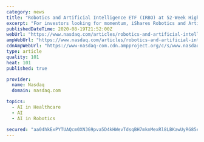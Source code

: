 ```yaml
---
category: news
title: "Robotics and Artificial Intelligence ETF (IRBO) at 52-Week High"
excerpt: "For investors looking for momentum, iShares Robotics and Artificial Intelligence Multisector ETF IRBO is probably a suitable pick. The fund just hit a 52-week high and is up 71.9%"
publishedDateTime: 2020-08-19T21:52:00Z
webUrl: "https://www.nasdaq.com/articles/robotics-and-artificial-intelligence-etf-irbo-at-52-week-high-2020-08-19"
ampWebUrl: "https://www.nasdaq.com/articles/robotics-and-artificial-intelligence-etf-irbo-at-52-week-high-2020-08-19?amp"
cdnAmpWebUrl: "https://www-nasdaq-com.cdn.ampproject.org/c/s/www.nasdaq.com/articles/robotics-and-artificial-intelligence-etf-irbo-at-52-week-high-2020-08-19?amp"
type: article
quality: 101
heat: 101
published: true

provider:
  name: Nasdaq
  domain: nasdaq.com

topics:
  - AI in Healthcare
  - AI
  - AI in Robotics

secured: "aa04hkExPYTUAQcm0XN3G9pva5D4kHWevTdsqBH7mknMexRl8LBKawUyRG85eYMOTcqCkpS2WggrpcFBaRYIum7bh4OLGsHxuPHS60HtYER7OOLPlaXmn5atMbK91NWruRpODDgZPq+5YzwzkJDCrCFzXYUsbDrVtZwNFYOtfr/sSHCDxLDCko7HfD36K9UMYeyTCFzNOBizIg+FJAIxRGd6EnSBi4Gb4ma0tXcPCh0jb1AfUVYeTSTPARFP2xNpAKBz7Iji1JsDjUOMEZVQcLS+gCNHWyrjfSUC8wHbsF4L97NHY/qNi2fSWRdlC92KgHYXPrccVRe4I4UD+HhAgg==;zGWVbQgpKkjCm3+ZEKyeTA=="
---
```


